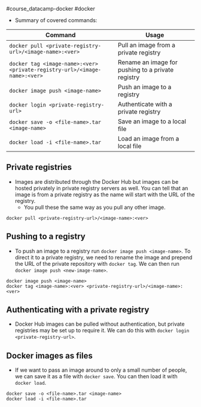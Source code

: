 #course_datacamp-docker #docker 

- Summary of covered commands:

| Command                                     | Usage                                               |
| ------------------------------------------- | --------------------------------------------------- |
| `docker pull <private-registry-url>/<image-name>:<ver>`              | Pull an image from a private registry              |
| `docker tag <image-name>:<ver> <private-registry-url>/<image-name>:<ver>` | Rename an image for pushing to a private registry |
| `docker image push <image-name>`                             | Push an image to a registry   |
| `docker login <private-registry-url>`              | Authenticate with a private registry
| `docker save -o <file-name>.tar <image-name>`                     | Save an image to a local file           |
| `docker load -i <file-name>.tar`                                            | Load an image from a local file |
## Private registries

- Images are distributed through the Docker Hub but images can be hosted privately in private registry servers as well. You can tell that an image is from a private registry as the name will start with the URL of the registry.
    - You pull these the same way as you pull any other image.

```shell
docker pull <private-registry-url>/<image-name>:<ver>
```

## Pushing to a registry

- To push an image to a registry run `docker image push <image-name>`. To direct it to a private registry, we need to rename the image and prepend the URL of the private repository with `docker tag`. We can then run `docker image push <new-image-name>`.

```shell
docker image push <image-name>
docker tag <image-name>:<ver> <private-registry-url>/<image-name>:<ver>
```

## Authenticating with a private registry

- Docker Hub images can be pulled without authentication, but private registries may be set up to require it. We can do this with `docker login <private-registry-url>`.

## Docker images as files

- If we want to pass an image around to only a small number of people, we can save it as a file with `docker save`. You can then load it with `docker load`.

```shell
docker save -o <file-name>.tar <image-name>
docker load -i <file-name>.tar
```